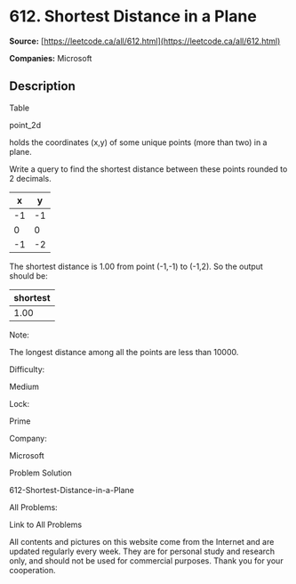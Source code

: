 # 612. Shortest Distance in a Plane

**Source:** [https://leetcode.ca/all/612.html](https://leetcode.ca/all/612.html)

**Companies:** Microsoft

## Description

Table

point_2d

holds the coordinates (x,y) of some unique points (more than two) in
    a plane.

Write a query to find the shortest distance between these points rounded to 2 decimals.

| x  | y  |
|----|----|
| -1 | -1 |
| 0  | 0  |
| -1 | -2 |

The shortest distance is 1.00 from point (-1,-1) to (-1,2). So the output should be:

| shortest |
|----------|
| 1.00     |

Note:

The longest distance among all the points are less than 10000.

Difficulty:

Medium

Lock:

Prime

Company:

Microsoft

Problem Solution

612-Shortest-Distance-in-a-Plane

All Problems:

Link to All Problems

All contents and pictures on this website come from the Internet and are updated regularly every week. They are for personal study and research only, and should not be used for commercial purposes. Thank you for your cooperation.

